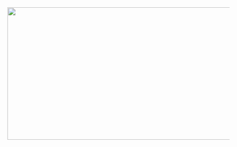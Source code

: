 <a href="https://www.gitanimals.org/en_US?utm_medium=image&utm_source=KJM-BlueVisor&utm_content=farm">
<img
  src="https://render.gitanimals.org/farms/KJM-BlueVisor"
  width="600"
  height="300"
/>
</a>
